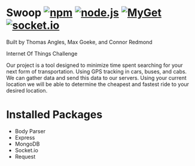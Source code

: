 # Swoop [![npm](https://img.shields.io/npm/v/npm.svg)](https://github.com/connred/Swoop) [![node.js](https://img.shields.io/badge/node.js-v6.0.0-orange.svg)](https://github.com/connred/Swoop) [![MyGet](https://img.shields.io/myget/mongodb/v/MongoDB.Driver.Core.svg)](https://github.com/connred/Swoop) [![socket.io](https://img.shields.io/badge/socket.io-v1.4.5-green.svg)](https://github.com/connred/Swoop)


Built by Thomas Angles, Max Goeke, and Connor Redmond

Internet Of Things Challenge

Our project is a tool designed to minimize time spent searching for your next form of transportation. Using GPS tracking in cars, buses, and cabs. We can gather data and send this data to our servers. Using your current location we will be able to determine the cheapest and fastest ride to your desired location.


# Installed Packages

- Body Parser
- Express
- MongoDB
- Socket.io
- Request